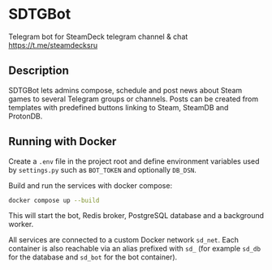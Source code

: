 # SDTGBot
Telegram bot for SteamDeck telegram channel & chat https://t.me/steamdecksru

## Description

SDTGBot lets admins compose, schedule and post news about Steam games to several Telegram groups or channels. Posts can be created from templates with predefined buttons linking to Steam, SteamDB and ProtonDB.

## Running with Docker

Create a `.env` file in the project root and define environment variables used by `settings.py` such as `BOT_TOKEN` and optionally `DB_DSN`.

Build and run the services with docker compose:

```bash
docker compose up --build
```

This will start the bot, Redis broker, PostgreSQL database and a background worker.

All services are connected to a custom Docker network `sd_net`. Each container is
also reachable via an alias prefixed with `sd_` (for example `sd_db` for the
database and `sd_bot` for the bot container).
